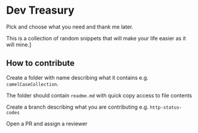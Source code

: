 # Dev Treasury

Pick and choose what you need and thank me later.

This is a collection of random snippets that will make your life easier as it will mine.]



## How to contribute

Create a folder with name describing what it contains e.g. `camelCaseCollection`.

The folder should contain `readme.md` with quick copy access to file contents

Create a branch describing what you are contributing e.g. `http-status-codes`

Open a PR and assign a reviewer
